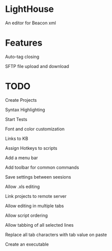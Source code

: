 LightHouse
==========

An editor for Beacon xml

Features
========
Auto-tag closing

SFTP file upload and download

TODO
====
Create Projects

Syntax Highlighting

Start Tests

Font and color customization

Links to KB

Assign Hotkeys to scripts

Add a menu bar

Add toolbar for common commands

Save settings between seesions

Allow .xls editing

Link projects to remote server

Allow editing in multiple tabs

Allow script ordering

Allow tabbing of all selected lines

Replace all tab characters with tab value on paste

Create an executable

